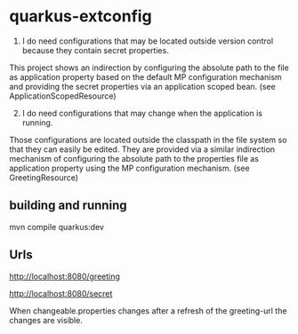 # quarkus-extconfig

1) I do need configurations that may be located outside version control because they contain secret properties.

This project shows an indirection by configuring the absolute path to the file as application property based on the default MP configuration mechanism and providing the secret properties via an application scoped bean. (see ApplicationScopedResource)

2) I do need configurations that may change when the application is running.

Those configurations are located outside the classpath in the file system so that they can easily be edited. They are provided via a similar indirection mechanism of configuring the absolute path to the properties file as application property using the MP configuration mechanism. (see GreetingResource)

## building and running

mvn compile quarkus:dev

## Urls

[http://localhost:8080/greeting](http://localhost:8080/greeting)

[http://localhost:8080/secret](http://localhost:8080/secret)

When changeable.properties changes after a refresh of the greeting-url the changes are visible.
